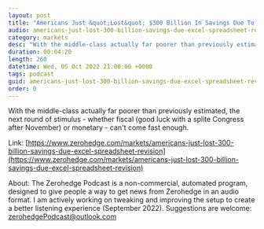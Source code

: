```yaml
---
layout: post
title: "Americans Just &quot;Lost&quot; $300 Billion In Savings Due To An Excel Spreadsheet Revision"
audio: americans-just-lost-300-billion-savings-due-excel-spreadsheet-revision-0
category: markets
desc: "With the middle-class actually far poorer than previously estimated, the next round of stimulus - whether fiscal (good luck with a splite Congress after November) or monetary - can't come fast enough."
duration: 00:04:20
length: 260
datetime: Wed, 05 Oct 2022 21:00:00 +0000
tags: podcast
guid: americans-just-lost-300-billion-savings-due-excel-spreadsheet-revision-0
order: 0
---
```

With the middle-class actually far poorer than previously estimated, the next round of stimulus - whether fiscal (good luck with a splite Congress after November) or monetary - can't come fast enough.

Link: [https://www.zerohedge.com/markets/americans-just-lost-300-billion-savings-due-excel-spreadsheet-revision](https://www.zerohedge.com/markets/americans-just-lost-300-billion-savings-due-excel-spreadsheet-revision)

About: The Zerohedge Podcast is a non-commercial, automated program, designed to give people a way to get news from Zerohedge in an audio format.  I am actively working on tweaking and improving the setup to create a better listening experience (September 2022).  Suggestions are welcome: [zerohedgePodcast@outlook.com](mailto:zerohedgePodcast@outlook.com)